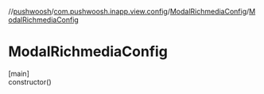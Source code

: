//[pushwoosh](../../../index.md)/[com.pushwoosh.inapp.view.config](../index.md)/[ModalRichmediaConfig](index.md)/[ModalRichmediaConfig](-modal-richmedia-config.md)

# ModalRichmediaConfig

[main]\
constructor()

